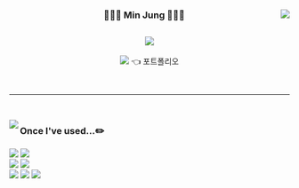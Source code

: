 <div align="center">
  
  <img align="right" src="https://github-readme-stats.vercel.app/api?username=3sally&show_icons=true&theme=dracula&hide="/>
 
  ### 👩🏻‍💻 Min Jung 👩🏻‍💻
 
  <a href="https://solved.ac/whkakrkr"><img src="http://mazassumnida.wtf/api/mini/generate_badge?boj=whkakrkr"/></a>
 ---

 <a href="https://suave-lilac-075.notion.site/Dalchive-ec0bc59746804968a085c2cf46151c80"><img src="https://img.shields.io/badge/Notion-ffffff?style=flat-square&logo=notion&logoColor=black"/></a> 👈 포트폴리오 
 
 
 <br>
 
</div>
  
 ---
 
 <br>
 
<a href="https://suave-lilac-075.notion.site/b1ac3609f8a946c3a1939b5d46211e44?v=cc0f75ec13e54868a33bb57336fb9ee8"><img align="left" src="https://github-readme-stats.vercel.app/api/top-langs/?username=3sally&theme=dracula&exclude_repo=Computer-Science-Engineering&layout=compact&langs_count=10"/></a>
 
<div align="left">
 
### Once I've used...✏️

<img src="https://img.shields.io/badge/Java-007396?style=flat-square&logo=java&logoColor=white"/></a>
<img src="https://img.shields.io/badge/JavaScript-F7DF1E?style=flat-square&logo=javascript&logoColor=white"/></a>
<br>
<img src="https://img.shields.io/badge/VisualStudioCode-007ACC?style=flat-square&logo=visualstudiocode&logoColor=white"/>
<img src="https://img.shields.io/badge/Eclipse-2C2255?style=flat-square&logo=eclipse&logoColor=white"/>
<br>
<img src="https://img.shields.io/badge/GitHub-181717?style=flat-square&logo=github&logoColor=white"/>
<img src="https://img.shields.io/badge/Figma-F24E1E?style=flat-square&logo=figma&logoColor=white"/>
<img src="https://img.shields.io/badge/Notion-000000?style=flat-square&logo=notion&logoColor=white"/>
